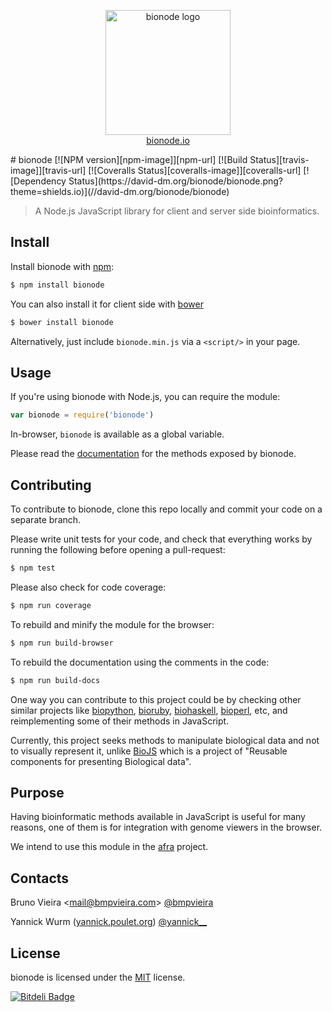 <p align="center">
  <a href="http://bionode.io">
    <img height="200" width="200" title="bionode" alt="bionode logo" src="https://rawgithub.com/bionode/bionode/master/docs/bionode-logo.min.svg"/>
  </a>
  <br/>
  <a href="http://bionode.io/">bionode.io</a>
</p>
# bionode [![NPM version][npm-image]][npm-url] [![Build Status][travis-image]][travis-url] [![Coveralls Status][coveralls-image]][coveralls-url] [![Dependency Status](https://david-dm.org/bionode/bionode.png?theme=shields.io)](//david-dm.org/bionode/bionode)

> A Node.js JavaScript library for client and server side bioinformatics.

Install
-------

Install bionode with [npm](//npmjs.org):

```sh
$ npm install bionode
```

You can also install it for client side with [bower](http://bower.io)

```sh
$ bower install bionode
```

Alternatively, just include `bionode.min.js` via a `<script/>` in your page.


Usage
-----

If you're using bionode with Node.js, you can require the module:

```js
var bionode = require('bionode')
```

In-browser, `bionode` is available as a global variable.

Please read the [documentation](//rawgithub.com/bionode/bionode/master/docs/bionode.html) for the methods exposed by bionode.


Contributing
------------

To contribute to bionode, clone this repo locally and commit your code on a separate branch.

Please write unit tests for your code, and check that everything works by running the following before opening a pull-request:

```sh
$ npm test
```

Please also check for code coverage:

```sh
$ npm run coverage
```

To rebuild and minify the module for the browser:

```sh
$ npm run build-browser
```

To rebuild the documentation using the comments in the code:

```sh
$ npm run build-docs
```

One way you can contribute to this project could be by checking other similar
projects like [biopython](http://www.biopython.org), [bioruby](http://bioruby.open-bio.org),
[biohaskell](//biohaskell.org), [bioperl](http://www.bioperl.org), etc, and reimplementing some
of their methods in JavaScript.

Currently, this project seeks methods to manipulate
biological data and not to visually represent it, unlike [BioJS](http://www.ebi.ac.uk/Tools/biojs/registry/index.html)
which is a project of "Reusable components for presenting Biological data".

Purpose
-------
Having bioinformatic methods available in JavaScript is useful for many reasons, one of them is for integration with genome viewers in the browser.

We intend to use this module in the [afra](//github.com/yeban/afra) project.

Contacts
--------
Bruno Vieira <[mail@bmpvieira.com](mailto:mail@bmpvieira.com)> [@bmpvieira](//twitter.com/bmpvieira)

Yannick Wurm ([yannick.poulet.org](http://yannick.poulet.org)) [@yannick__](//twitter.com/yannick__)


License
-------

bionode is licensed under the [MIT](https://raw.github.com/bionode/bionode/master/LICENSE) license.

[npm-url]: //npmjs.org/package/bionode
[npm-image]: https://badge.fury.io/js/bionode.png
[travis-url]: //travis-ci.org/bionode/bionode
[travis-image]: https://travis-ci.org/bionode/bionode.png?branch=master
[coveralls-url]: //coveralls.io/r/bionode/bionode
[coveralls-image]: https://coveralls.io/repos/bionode/bionode/badge.png
[depstat-url]: //david-dm.org/bionode/bionode
[depstat-image]: https://david-dm.org/bionode/bionode.png


[![Bitdeli Badge](https://d2weczhvl823v0.cloudfront.net/bionode/bionode/trend.png)](https://bitdeli.com/free "Bitdeli Badge")

